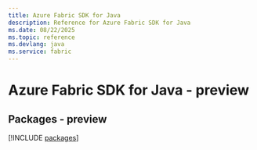 ```yaml
---
title: Azure Fabric SDK for Java
description: Reference for Azure Fabric SDK for Java
ms.date: 08/22/2025
ms.topic: reference
ms.devlang: java
ms.service: fabric
---
```

# Azure Fabric SDK for Java - preview
## Packages - preview
[!INCLUDE [packages](fabric-index.md)]